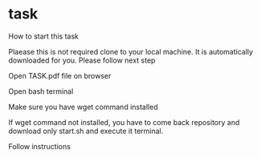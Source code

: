 # task

How to start this task

Plaease this is not required clone to your local machine. It is automatically downloaded for you. Please follow next step

Open TASK.pdf file on browser

Open bash terminal

Make sure you have wget command installed

If wget command not installed, you have to come back repository and download only start.sh and execute it terminal.

Follow instructions
